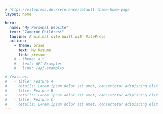 ```yaml
---
# https://vitepress.dev/reference/default-theme-home-page
layout: home

hero:
  name: "My Personal Website"
  text: "Cameron Childress"
  tagline: A minimal site built with VitePress
  actions:
    - theme: brand
      text: My Resume
      link: /resume
    # - theme: alt
    #   text: API Examples
    #   link: /api-examples

# features:
#   - title: Feature A
#     details: Lorem ipsum dolor sit amet, consectetur adipiscing elit
#   - title: Feature B
#     details: Lorem ipsum dolor sit amet, consectetur adipiscing elit
#   - title: Feature C
#     details: Lorem ipsum dolor sit amet, consectetur adipiscing elit
---
```


